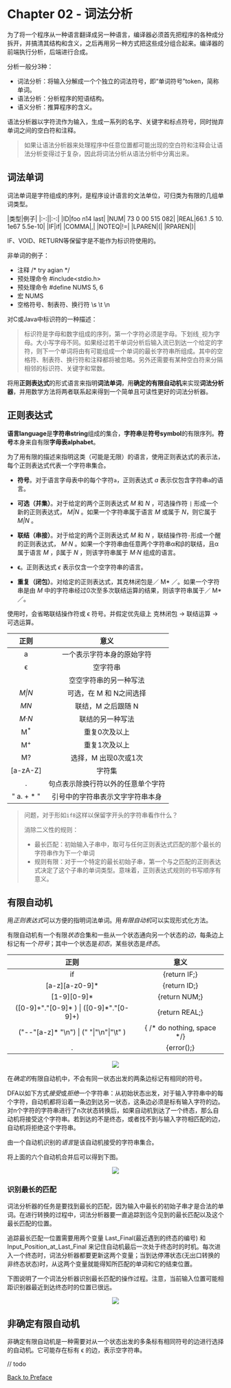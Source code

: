 # Chapter 02 - 词法分析

为了将一个程序从一种语言翻译成另一种语言，编译器必须首先把程序的各种成分拆开，并搞清其结构和含义，之后再用另一种方式把这些成分组合起来。编译器的前端执行分析，后端进行合成。

分析一般分3种：
- 词法分析：将输入分解成一个个独立的词法符号，即“单词符号”token，简称单词。
- 语法分析：分析程序的短语结构。
- 语义分析：推算程序的含义。

语法分析器以字符流作为输入，生成一系列的名字、关键字和标点符号，同时抛弃单词之间的空白符和注释。

> 如果让语法分析器来处理程序中任意位置都可能出现的空白符和注释会让语法分析变得过于复杂，因此将词法分析从语法分析中分离出来。

## 词法单词

词法单词是字符组成的序列，是程序设计语言的文法单位，可归类为有限的几组单词类型。

|类型|例子|
|:-:||:-:|
|ID|foo n14 last|
|NUM| 73 0 00 515 082|
|REAL|66.1 .5 10. 1e67 5.5e-10|
|IF|if|
|COMMA|,|
|NOTEQ|!=|
|LPAREN|(|
|RPAREN|)|

IF、VOID、RETURN等保留字是不能作为标识符使用的。

非单词的例子：
- 注释    /* try agian */
- 预处理命令   #include<stdio.h>
- 预处理命令    #define NUMS 5, 6
- 宏     NUMS
- 空格符号、制表符、换行符  \s \t \n

对C或Java中标识符的一种描述：

> 标识符是字母和数字组成的序列，第一个字符必须是字母。下划线`_`视为字母。大小写字母不同。如果经过若干单词分析后输入流已到达一个给定的字符，则下一个单词将由有可能组成一个单词的最长字符串所组成。其中的空格符、制表符、换行符和注释都将被忽略。另外还需要有某种空白符来分隔相邻的标识符、关键字和常数。

将用**正则表达式**的形式语言来指明**词法单词**，用**确定的有限自动机**来实现**词法分析器**，并用数学方法将两者联系起来得到一个简单且可读性更好的词法分析器。

## 正则表达式

**语言language**是**字符串string**组成的集合，**字符串**是**符号symbol**的有限序列。**符号**本身来自有限**字母表alphabet**。

为了用有限的描述来指明这类（可能是无限）的语言，使用正则表达式的表示法，每个正则表达式代表一个字符串集合。

- **符号**。对于语言字母表中的每个字符`a`，正则表达式 *a* 表示仅包含字符串`a`的语言。

- **可选（并集）**。对于给定的两个正则表达式 *M* 和 *N* ，可选操作符 `|` 形成一个新的正则表达式， *M|N* 。如果一个字符串属于语言 *M* 或属于 *N*，则它属于 *M|N* 。

- **联结（串接）**。对于给定的两个正则表达式 *M* 和 *N* ，联结操作符`·`形成一个醒的正则表达式， *M·N* 。如果一个字符串由任意两个字符串α和β的联结，且α属于语言 *M* ，β属于 *N* ，则该字符串属于 *M·N* 组成的语言。

- **ϵ**。正则表达式 *ϵ* 表示仅含一个空字符串的语言。

- **重复（闭包）**。对给定的正则表达式，其克林闭包是／ M* ／。如果一个字符串是由 *M* 中的字符串经过0次至多次联结运算的结果，则该字符串属于／ M* ／。

使用时，会省略联结操作符或 ϵ 符号。并假定优先级上 克林闭包 -> 联结运算 -> 可选运算。

|正则|意义|
|:-:|:-:|
|a|一个表示字符本身的原始字符|
|ϵ|空字符串|
| |空空字符串的另一种写法
| *M\|N* | 可选，在 M 和 N之间选择|
| *MN* |联结，M 之后跟随 N|
| *M·N* |联结的另一种写法|
| M<sup>*</sup> | 重复0次及以上|
| M<sup>+</sup> | 重复1次及以上|
| M? |选择，M 出现0次或1次|
| [a-zA-Z] |字符集|
| . | 句点表示除换行符以外的任意单个字符 |
| " a. + *  " | 引号中的字符串表示文字字符串本身 |

> 问题，对于形如`if8`这样以保留字开头的字符串看作什么？
>
> 消除二义性的规则：
>
> - 最长匹配：初始输入子串中，取可与任何正则表达式匹配的那个最长的字符串作为下一个单词
> - 规则有限：对于一个特定的最长初始子串，第一个与之匹配的正则表达式决定了这个子串的单词类型。意味着，正则表达式规则的书写顺序有意义。
>

## 有限自动机

用*正则表达式*可以方便的指明词法单词。用*有限自动机*可以实现形式化方法。

有限自动机有一个有限*状态*合集和一些从一个状态通向另一个状态的*边*，每条边上标记有一个*符号*；其中一个状态是*初态*，某些状态是*终态*。

|正则|意义|
|:-:|:-:|
|if|{return IF;}|
|[a-z][a-z0-9]*|{return ID;}|
|[1-9][0-9]*|{return NUM;}|
|([0-9]+"."[0-9]* ) \| ([0-9]*"."[0-9]+) |{return REAL;}|
|("--"[a-z]* "\n") \| (" "\|"\n"\|"\t" )|{ /* do nothing, space */}|
|.|{error();}|

<div style="text-align: center">
<img src="./imgs/ch02f01.png"/>
</div>

在*确定的*有限自动机中，不会有同一状态出发的两条边标记有相同的符号。

DFA以如下方式*接受*或*拒绝*一个字符串：从初始状态出发，对于输入字符串中的每个字符，自动机都将沿着一条边到达另一状态，这条边必须是标有输入字符的边。对n个字符的字符串进行了n次状态转换后，如果自动机到达了一个终态，那么自动机将接受这个字符串。若到达的不是终态，或者找不到与输入字符相匹配的边，自动机将拒绝这个字符串。

由一个自动机识别的*语言*是该自动机接受的字符串集合。

将上面的六个自动机合并后可以得到下图。

<div style="text-align: center">
<img src="./imgs/ch02f02.png"/>
</div>

### 识别最长的匹配

词法分析器的任务是要找到最长的匹配，因为输入中最长的初始子串才是合法的单词。在进行转换的过程中，词法分析器要一直追踪到迄今见到的最长匹配以及这个最长匹配的位置。

追踪最长匹配一位置需要用两个变量 Last_Final(最近遇到的终态的编号) 和 Input_Position_at_Last_Final 来记住自动机最后一次处于终态时的时机。每次进入一个终态时，词法分析器都要更新这两个变量；当到达停滞状态(无出口转换的非终态状态)时，从这两个变量就能得知所匹配的单词和它的结束位置。

下图说明了一个词法分析器识别最长匹配的操作过程。注意，当前输入位置可能相距识别器最近到达终态时的位置已很远。

<div style="text-align: center">
<img src="./imgs/ch02f03.png"/>
</div>

## 非确定有限自动机

非确定有限自动机是一种需要对从一个状态出发的多条标有相同符号的边进行选择的自动机。它可能存在标有 ϵ 的边，表示空字符串。

// todo

[Back to Preface](../compiler-implementation-c.md)
